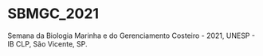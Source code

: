 # SBMGC_2021
Semana da Biologia Marinha e do Gerenciamento Costeiro - 2021, UNESP - IB CLP, São Vicente, SP.

